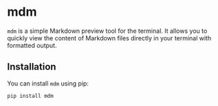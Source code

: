 # mdm

`mdm` is a simple Markdown preview tool for the terminal. It allows you to quickly view the content of Markdown files directly in your terminal with formatted output.

## Installation

You can install `mdm` using pip:

```bash
pip install mdm

